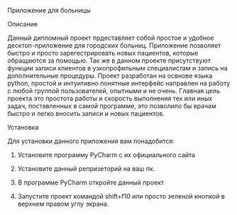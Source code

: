 Приложение для больницы


Описание


Данный дипломный проект прдеставляет собой простое и удобное десктоп-приложение для городских больниц. Приложение позволяет быстро и просто зарегестрировать новых пациентов, которые обращаются за помощью. Так же в данном проекте присутствуют функции записи клиентов в узкопрофильным специалистам и запись на дополнительные процедуры. Проект разработан на освнове языка  python, простой и интуитивно понятные интерфейс направлен на работу с любой группой пользователей, опытными и не очень. Главная цель проекта это простота работы и скорость выполнения тех или иных задач, поставленных  в самой программе, это позволило бы врачам быстро и легко вносить записи и новых пациентов. 

Установка

Для установки данного приложения вам понадобится:

1. Установите программу PyCharm с их официального сайта

2. Установите данный репризеторий на ваш пк.

3. В программе PyCharm откройте данный проект

4. Запустите проект командой shift+f10 или просто зеленой кнопкой в верхнем правом углу экрана.
